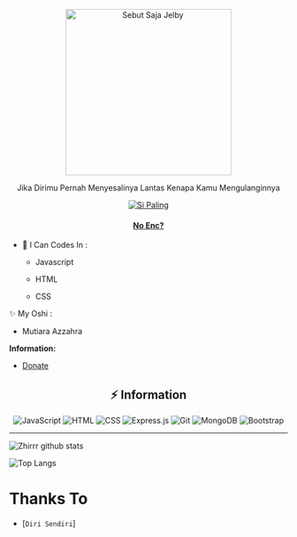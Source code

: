 <div align="center">
<img src="https://cdn.discordapp.com/attachments/938286386572824597/1284037430143488040/ad3fc41c5b2e119be655a22f51da88f1.jpg?ex=66e52c8b&is=66e3db0b&hm=ca6a9ee947cc3722f4a94b157aeedef92acae8d28f574c3fe6371e42f941df7c&" alt="Sebut Saja Jelby" width="300" />

Jika Dirimu Pernah Menyesalinya Lantas Kenapa Kamu Mengulanginnya

>
>
>
</div>
<p align="center">
  <a href="https://github.com/jelbyrisqy"><img title="Si Paling" src="https://img.shields.io/badge/Author-jelbyrisqy-red.svg?style=for-the-badge&logo=github" /></a>
  <h4 align="center">
  <a href="https://wa.me/"> No Enc? </a>
</h4>
</p>

- 🌱 I Can Codes In :

  - Javascript

  - HTML

  - CSS

 ✨ My Oshi :
   
  - Mutiara Azzahra   


**Information:**

- [Donate](https://saweria.co/JelbyR)

## <div align="center">⚡ Information </div>

<div align="center">

<img alt="JavaScript" src="https://img.shields.io/badge/javascript%20-%23323330.svg?&style=for-the-badge&logo=javascript&logoColor=%23F7DF1E"/>

<img alt="HTML" src="https://img.shields.io/badge/html5%20-%23E34F26.svg?&style=for-the-badge&logo=html5&logoColor=white"/>

<img alt="CSS" src="https://img.shields.io/badge/css3%20-%231572B6.svg?&style=for-the-badge&logo=css3&logoColor=white"/>

<img alt="Express.js" src="https://img.shields.io/badge/express.js%20-%23404d59.svg?&style=for-the-badge"/>

<img alt="Git" src="https://img.shields.io/badge/git%20-%23F05033.svg?&style=for-the-badge&logo=git&logoColor=white"/>

<img alt="MongoDB" src ="https://img.shields.io/badge/MongoDB-%234ea94b.svg?&style=for-the-badge&logo=mongodb&logoColor=white"/>

<img alt="Bootstrap" src="https://img.shields.io/badge/bootstrap%20-%23563D7C.svg?&style=for-the-badge&logo=bootstrap&logoColor=white"/>

</div>

___

![Zhirrr github stats](https://github-readme-stats.vercel.app/api?username=jelbyrisqy&show_icons=true&theme=tokyonight)

![Top Langs](https://github-readme-stats.vercel.app/api/top-langs/?username=jelbyrisqy&hide=css,html&theme=tokyonight)




  # Thanks To
* [`Diri Sendiri`]
